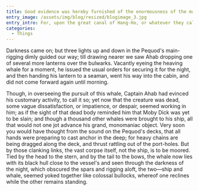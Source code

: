 ```yaml
---
title: Good evidence was hereby furnished of the enormousness of the mass we moved
entry_image: /assets/img/blog/resized/blogimage_3.jpg
entry_intro: For, upon the great canal of Hang-Ho, or whatever they call it, in China, four or five laborers on the foot-path will draw a bulky freighted junk at the rate of a mile an hour; but this grand argosy we towed heavily forged along, as if laden with pig-lead in bulk.
categories:
  - Things
---
```

Darkness came on; but three lights up and down in the Pequod's main-rigging dimly guided our way; till drawing nearer we saw Ahab dropping one of several more lanterns over the bulwarks. Vacantly eyeing the heaving whale for a moment, he issued the usual orders for securing it for the night, and then handing his lantern to a seaman, went his way into the cabin, and did not come forward again until morning.

Though, in overseeing the pursuit of this whale, Captain Ahab had evinced his customary activity, to call it so; yet now that the creature was dead, some vague dissatisfaction, or impatience, or despair, seemed working in him; as if the sight of that dead body reminded him that Moby Dick was yet to be slain; and though a thousand other whales were brought to his ship, all that would not one jot advance his grand, monomaniac object. Very soon you would have thought from the sound on the Pequod's decks, that all hands were preparing to cast anchor in the deep; for heavy chains are being dragged along the deck, and thrust rattling out of the port-holes. But by those clanking links, the vast corpse itself, not the ship, is to be moored. Tied by the head to the stern, and by the tail to the bows, the whale now lies with its black hull close to the vessel's and seen through the darkness of the night, which obscured the spars and rigging aloft, the two&mdash;ship and whale, seemed yoked together like colossal bullocks, whereof one reclines while the other remains standing.